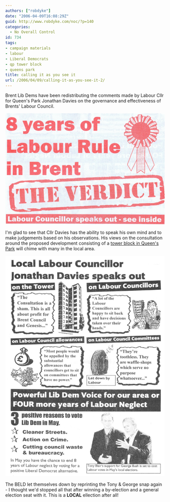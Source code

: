 ```yaml
---
authors: ["robdyke"]
date: "2006-04-09T16:08:29Z"
guid: http://www.robdyke.com/noc/?p=140
categories:
  - No Overall Control
id: 734
tags:
- campaign materials
- labour
- Liberal Democrats
- qp tower block
- queens park
title: calling it as you see it
url: /2006/04/09/calling-it-as-you-see-it-2/
---
```

Brent Lib Dems have been redistributing the comments made by Labour Cllr for Queen's Park Jonathan Davies on the governance and effectiveness of Brents' Labour Council.

[![Outer of BELD 'the verdict' flyer](/pubfiles/2006/04/scan0016.jpg)](/pubfiles/2006/04/scan0016.jpg "Outer of BELD 'the verdict' flyer")

I'm glad to see that Cllr Davies has the ability to speak his own mind and to make judgements based on his observations. His views on the consultation around the proposed development consisting of a [tower block in Queen's Park](http://stopthetower.co.uk/) will chime with many in the local area.

[![BELD 8 years of Labour 'the verdict'](/pubfiles/2006/04/scan0017.jpg)](/pubfiles/2006/04/scan0017.jpg "BELD 8 years of Labour 'the verdict'")

The BELD let themselves down by reprinting the Tony &#38; George snap again - I thought we'd stopped all that after winning a by-election and a general election seat with it. This is a **LOCAL** ellection after all!
